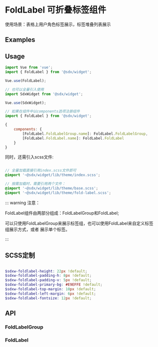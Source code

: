 # FoldLabel 可折叠标签组件

使用场景：表格上用户角色标签展示，标签堆叠列表展示

## Examples

<Common-BasicUsage>
<widget-fold-label-index></widget-fold-label-index>
  <highlight-code slot="codeText" lang="vue">
    <template>
      <SdxwFoldLabelGroup :list="list"></SdxwFoldLabelGroup>
      <p>
          <SdxwFoldLabelGroup :list="list" mode="inline"></SdxwFoldLabelGroup>
      </p>
      <p>
          <SdxwFoldLabelGroup :list="list3" mode="inline"></SdxwFoldLabelGroup>
      </p>
      <p>
          <SdxwFoldLabelGroup :list="list" mode="inline" type="default"></SdxwFoldLabelGroup>
      </p>
      <p>
          <SdxwFoldLabelGroup mode="list">
              <SdxwFoldLabel :plain="true" type="create">创建</SdxwFoldLabel>
              <SdxwFoldLabel :plain="true" type="processing" status="loading">启动中</SdxwFoldLabel>
              <SdxwFoldLabel :plain="true" type="running" status="loading">运行中</SdxwFoldLabel>
              <SdxwFoldLabel :plain="true" type="finish">已完成</SdxwFoldLabel>
              <SdxwFoldLabel :plain="true" type="dying" status="loading">终止中</SdxwFoldLabel>
              <SdxwFoldLabel :plain="true" type="die">已终止</SdxwFoldLabel>
              <SdxwFoldLabel :plain="true" type="exception" status="warning">启动异常</SdxwFoldLabel>
              <SdxwFoldLabel :plain="true" type="error" status="warning">失败</SdxwFoldLabel>
          </SdxwFoldLabelGroup>
      </p>
      <SdxwFoldLabel :plain="true" type="exception" status="warning">启动异常</SdxwFoldLabel>
              <SdxwFoldLabel :plain="true" type="error" status="warning">失败</SdxwFoldLabel>
    </template>
  </highlight-code>
  </Common-BasicUsage>
  
## Usage

```js
import Vue from 'vue';
import { FoldLabel } from '@sdx/widget';

Vue.use(FoldLabel);

// 也可以全量引入使用
import SdxWidget from '@sdx/widget';

Vue.use(SdxWidget);

// 如果在组件中以components选项注册组件
import { FoldLabel } from '@sdx/widget';

{
    components: {
        [FoldLabel.FoldLabelGroup.name]: FoldLabel.FoldLabelGroup,
        [FoldLabel.FoldLabel.name]: FoldLabel.FoldLabel
    }
}
```

同时，还需引入scss文件:

```scss

// 全量加载直接引用index.scss文件即可
@import '~@sdx/widget/lib/theme/index.scss';

// 按需加载时，需要引用两个文件：
@import '~@sdx/widget/lib/theme/base.scss';
@import '~@sdx/widget/lib/theme/fold-label.scss';

```

::: warning 注意：

FoldLabel组件由两部分组成：FoldLabelGroup和FoldLabel;

可以只使用FoldLabelGroup来展示标签组，也可以使用FoldLabel来自定义标签组展示方式，或者
展示单个标签。

:::

## SCSS定制

```scss

$sdxw-foldlabel-height: 22px !default;
$sdxw-foldlabel-padding-h: 8px !default;
$sdxw-foldlabel-padding-v: 5px !default;
$sdxw-foldlabel-primary-bg: #E9EFFE !default;
$sdxw-foldlabel-top-margin: 10px !default;
$sdxw-foldlabel-left-margin: 6px !default;
$sdxw-foldlabel-fontsize: 12px !default;
```

## API

### FoldLabelGroup

<widget-fold-label-groupApi />

### FoldLabel

<widget-fold-label-api />